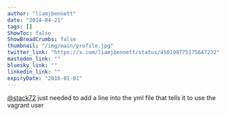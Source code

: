 ```yaml
---
author: "liamjbennett"
date: "2014-04-21"
tags: []
ShowToc: false
ShowBreadCrumbs: false
thumbnail: "/img/main/profile.jpg"
twitter_link: "https://x.com/liamjbennett/status/458199775175647232"
mastodon_link: ""
bluesky_link: ""
linkedin_link: ""
expiryDate: "2016-01-01"
---
```


[@stack72](https://x.com/stack72) just needed to add a line into the yml file that tells it to use the vagrant user

